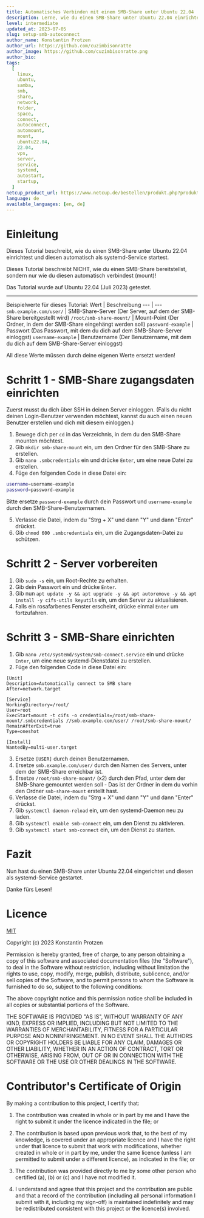 ```yaml
---
title: Automatisches Verbinden mit einem SMB-Share unter Ubuntu 22.04
description: Lerne, wie du einen SMB-Share unter Ubuntu 22.04 einrichtest und diesen automatisch als systemd-Service startest.
level: intermediate
updated_at: 2023-07-05
slug: setup-smb-autoconnect
author_name: Konstantin Protzen
author_url: https://github.com/cuzimbisonratte
author_image: https://github.com/cuzimbisonratte.png
author_bio:
tags:
  [
    linux,
    ubuntu,
    samba,
    smb,
    share,
    network,
    folder,
    space,
    connect,
    autoconnect,
    automount,
    mount,
    ubuntu22.04,
    22.04,
    vps,
    server,
    service,
    systemd,
    autostart,
    startup,
  ]
netcup_product_url: https://www.netcup.de/bestellen/produkt.php?produkt=2991
language: de
available_languages: [en, de]
---
```


# Einleitung

Dieses Tutorial beschreibt, wie du einen SMB-Share unter Ubuntu 22.04 einrichtest und diesen automatisch als systemd-Service startest.

Dieses Tutorial beschreibt NICHT, wie du einen SMB-Share bereitstellst, sondern nur wie du diesen automatisch verbindest (mount)!

Das Tutorial wurde auf Ubuntu 22.04 (Juli 2023) getestet.

<hr>

Beispielwerte für dieses Tutorial:
Wert | Beschreibung
--- | ---
`smb.example.com/user/` | SMB-Share-Server (Der Server, auf dem der SMB-Share bereitgestellt wird)
`/root/smb-share-mount/` | Mount-Point (Der Ordner, in dem der SMB-Share eingehängt werden soll)
`password-example` | Passwort (Das Passwort, mit dem du dich auf dem SMB-Share-Server einloggst)
`username-example` | Benutzername (Der Benutzername, mit dem du dich auf dem SMB-Share-Server einloggst)

All diese Werte müssen durch deine eigenen Werte ersetzt werden!

# Schritt 1 - SMB-Share zugangsdaten einrichten

Zuerst musst du dich über SSH in deinen Server einloggen. (Falls du nicht deinen Login-Benutzer verwenden möchtest, kannst du auch einen neuen Benutzer erstellen und dich mit diesem einloggen.)

1. Bewege dich per `cd` in das Verzeichnis, in dem du den SMB-Share mounten möchtest.
2. Gib `mkdir smb-share-mount` ein, um den Ordner für den SMB-Share zu erstellen.
3. Gib `nano .smbcredentials` ein und drücke `Enter`, um eine neue Datei zu erstellen.
4. Füge den folgenden Code in diese Datei ein:

```bash
username=username-example
password=password-example
```

Bitte ersetze `password-example` durch dein Passwort und `username-example` durch den SMB-Share-Benutzernamen.

5. Verlasse die Datei, indem du "Strg + X" und dann "Y" und dann "Enter" drückst.
6. Gib `chmod 600 .smbcredentials` ein, um die Zugangsdaten-Datei zu schützen.

# Schritt 2 - Server vorbereiten

1. Gib `sudo -s` ein, um Root-Rechte zu erhalten.
2. Gib dein Passwort ein und drücke `Enter`.
3. Gib nun `apt update -y && apt upgrade -y && apt autoremove -y && apt install -y cifs-utils keyutils` ein, um den Server zu aktualisieren.
4. Falls ein rosafarbenes Fenster erscheint, drücke einmal `Enter` um fortzufahren.

# Schritt 3 - SMB-Share einrichten

1. Gib `nano /etc/systemd/system/smb-connect.service` ein und drücke `Enter`, um eine neue systemd-Dienstdatei zu erstellen.
2. Füge den folgenden Code in diese Datei ein:

```systemd
[Unit]
Description=Automatically connect to SMB share
After=network.target

[Service]
WorkingDirectory=/root/
User=root
ExecStart=mount -t cifs -o credentials=/root/smb-share-mount/.smbcredentials //smb.example.com/user/ /root/smb-share-mount/
RemainAfterExit=true
Type=oneshot

[Install]
WantedBy=multi-user.target
```

3. Ersetze `[USER]` durch deinen Benutzernamen.
4. Ersetze `smb.example.com/user/` durch den Namen des Servers, unter dem der SMB-Share erreichbar ist.
5. Ersetze `/root/smb-share-mount/` (x2) durch den Pfad, unter dem der SMB-Share gemountet werden soll - Das ist der Ordner in dem du vorhin den Ordner `smb-share-mount` erstellt hast.
6. Verlasse die Datei, indem du "Strg + X" und dann "Y" und dann "Enter" drückst.
7. Gib `systemctl daemon-reload` ein, um den systemd-Daemon neu zu laden.
8. Gib `systemctl enable smb-connect` ein, um den Dienst zu aktivieren.
9. Gib `systemctl start smb-connect` ein, um den Dienst zu starten.

# Fazit

Nun hast du einen SMB-Share unter Ubuntu 22.04 eingerichtet und diesen als systemd-Service gestartet.

Danke fürs Lesen!

# Licence

[MIT](https://github.com/netcup-community/community-tutorials/blob/main/LICENSE)

Copyright (c) 2023 Konstantin Protzen

Permission is hereby granted, free of charge, to any person obtaining a copy of this software and associated documentation files (the "Software"), to deal in the Software without restriction, including without limitation the rights to use, copy, modify, merge, publish, distribute, sublicence, and/or sell copies of the Software, and to permit persons to whom the Software is furnished to do so, subject to the following conditions:

The above copyright notice and this permission notice shall be included in all copies or substantial portions of the Software.

THE SOFTWARE IS PROVIDED "AS IS", WITHOUT WARRANTY OF ANY KIND, EXPRESS OR IMPLIED, INCLUDING BUT NOT LIMITED TO THE WARRANTIES OF MERCHANTABILITY, FITNESS FOR A PARTICULAR PURPOSE AND NONINFRINGEMENT. IN NO EVENT SHALL THE AUTHORS OR COPYRIGHT HOLDERS BE LIABLE FOR ANY CLAIM, DAMAGES OR OTHER LIABILITY, WHETHER IN AN ACTION OF CONTRACT, TORT OR OTHERWISE, ARISING FROM, OUT OF OR IN CONNECTION WITH THE SOFTWARE OR THE USE OR OTHER DEALINGS IN THE SOFTWARE.

# Contributor's Certificate of Origin

By making a contribution to this project, I certify that:

1.  The contribution was created in whole or in part by me and I have the right to submit it under the licence indicated in the file; or

2.  The contribution is based upon previous work that, to the best of my knowledge, is covered under an appropriate licence and I have the right under that licence to submit that work with modifications, whether created in whole or in part by me, under the same licence (unless I am permitted to submit under a different licence), as indicated in the file; or

3.  The contribution was provided directly to me by some other person who certified (a), (b) or (c) and I have not modified it.

4.  I understand and agree that this project and the contribution are public and that a record of the contribution (including all personal information I submit with it, including my sign-off) is maintained indefinitely and may be redistributed consistent with this project or the licence(s) involved.
